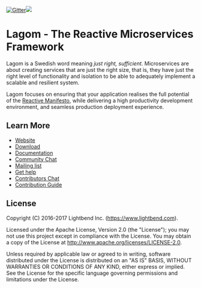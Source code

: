 [![Gitter](https://img.shields.io/gitter/room/gitterHQ/gitter.svg)](https://gitter.im/lagom/lagom?utm_source=badge&utm_medium=badge&utm_campaign=pr-badge&utm_content=badge)[<img src="https://img.shields.io/travis/lagom/lagom.svg"/>](https://travis-ci.org/lagom/lagom)

# Lagom - The Reactive Microservices Framework

Lagom is a Swedish word meaning *just right, sufficient*. Microservices are about creating services that are just the right size, that is, they have just the right level of functionality and isolation to be able to adequately implement a scalable and resilient system.

Lagom focuses on ensuring that your application realises the full potential of the [Reactive Manifesto](http://reactivemanifesto.org), while delivering a high productivity development environment, and seamless production deployment experience.

## Learn More

* [Website](https://www.lagomframework.com)
* [Download](https://www.lagomframework.com/download.html)
* [Documentation](https://www.lagomframework.com/documentation)
* [Community Chat](https://gitter.im/lagom/lagom)
* [Mailing list](https://groups.google.com/forum/#!forum/lagom-framework)
* [Get help](https://stackoverflow.com/questions/ask?tags=lagom)
* [Contributors Chat](https://gitter.im/lagom/contributors)
* [Contribution Guide](CONTRIBUTING.md)

## License

Copyright (C) 2016-2017 Lightbend Inc. (https://www.lightbend.com).

Licensed under the Apache License, Version 2.0 (the "License"); you may not use this project except in compliance with the License. You may obtain a copy of the License at http://www.apache.org/licenses/LICENSE-2.0.

Unless required by applicable law or agreed to in writing, software distributed under the License is distributed on an "AS IS" BASIS, WITHOUT WARRANTIES OR CONDITIONS OF ANY KIND, either express or implied. See the License for the specific language governing permissions and limitations under the License.

